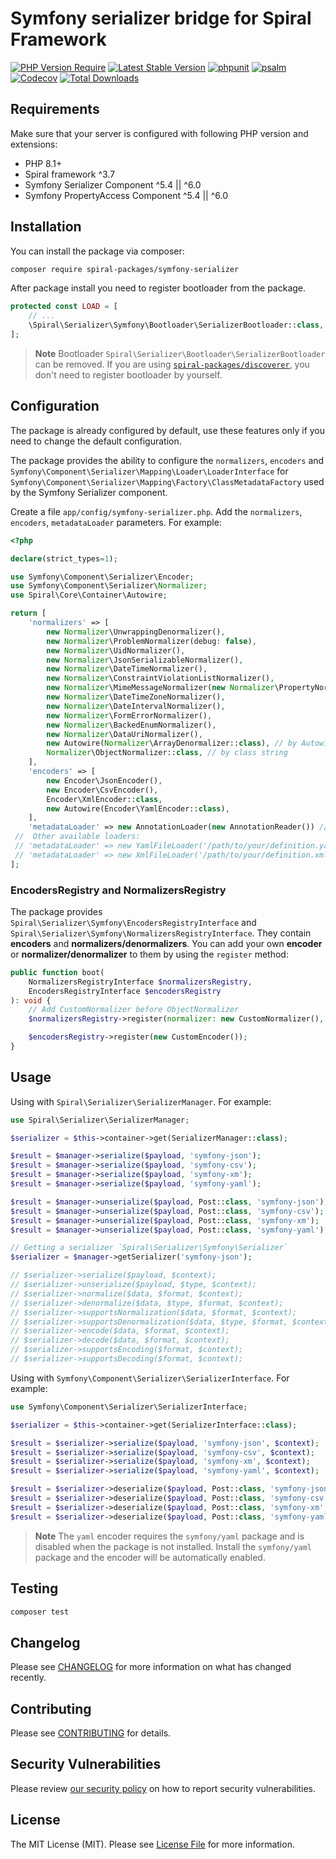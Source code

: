 # Symfony serializer bridge for Spiral Framework

[![PHP Version Require](https://poser.pugx.org/spiral-packages/symfony-serializer/require/php)](https://packagist.org/packages/spiral-packages/symfony-serializer)
[![Latest Stable Version](https://poser.pugx.org/spiral-packages/symfony-serializer/v/stable)](https://packagist.org/packages/spiral-packages/symfony-serializer)
[![phpunit](https://github.com/spiral-packages/symfony-serializer/actions/workflows/phpunit.yml/badge.svg)](https://github.com/spiral-packages/symfony-serializer/actions)
[![psalm](https://github.com/spiral-packages/symfony-serializer/actions/workflows/psalm.yml/badge.svg)](https://github.com/spiral-packages/symfony-serializer/actions)
[![Codecov](https://codecov.io/gh/spiral-packages/symfony-serializer/branch/master/graph/badge.svg)](https://codecov.io/gh/spiral-packages/symfony-serializer)
[![Total Downloads](https://poser.pugx.org/spiral-packages/symfony-serializer/downloads)](https://packagist.org/packages/spiral-packages/symfony-serializer)

## Requirements

Make sure that your server is configured with following PHP version and extensions:

- PHP 8.1+
- Spiral framework ^3.7
- Symfony Serializer Component ^5.4 || ^6.0
- Symfony PropertyAccess Component ^5.4 || ^6.0

## Installation

You can install the package via composer:

```bash
composer require spiral-packages/symfony-serializer
```

After package install you need to register bootloader from the package.

```php
protected const LOAD = [
    // ...
    \Spiral\Serializer\Symfony\Bootloader\SerializerBootloader::class,
];
```

> **Note**
> Bootloader `Spiral\Serializer\Bootloader\SerializerBootloader` can be removed.
> If you are using [`spiral-packages/discoverer`](https://github.com/spiral-packages/discoverer),
> you don't need to register bootloader by yourself.

## Configuration

The package is already configured by default, use these features only if you need to change the default configuration.

The package provides the ability to configure the `normalizers`, `encoders` and `Symfony\Component\Serializer\Mapping\Loader\LoaderInterface`
for `Symfony\Component\Serializer\Mapping\Factory\ClassMetadataFactory` used by the Symfony Serializer component.

Create a file `app/config/symfony-serializer.php`.
Add the `normalizers`, `encoders`, `metadataLoader` parameters. For example:

```php
<?php

declare(strict_types=1);

use Symfony\Component\Serializer\Encoder;
use Symfony\Component\Serializer\Normalizer;
use Spiral\Core\Container\Autowire;

return [
    'normalizers' => [
        new Normalizer\UnwrappingDenormalizer(),
        new Normalizer\ProblemNormalizer(debug: false),
        new Normalizer\UidNormalizer(),
        new Normalizer\JsonSerializableNormalizer(),
        new Normalizer\DateTimeNormalizer(),
        new Normalizer\ConstraintViolationListNormalizer(),
        new Normalizer\MimeMessageNormalizer(new Normalizer\PropertyNormalizer()),
        new Normalizer\DateTimeZoneNormalizer(),
        new Normalizer\DateIntervalNormalizer(),
        new Normalizer\FormErrorNormalizer(),
        new Normalizer\BackedEnumNormalizer(),
        new Normalizer\DataUriNormalizer(),
        new Autowire(Normalizer\ArrayDenormalizer::class), // by Autowire
        Normalizer\ObjectNormalizer::class, // by class string
    ],
    'encoders' => [
        new Encoder\JsonEncoder(),
        new Encoder\CsvEncoder(),
        Encoder\XmlEncoder::class,
        new Autowire(Encoder\YamlEncoder::class),
    ],
    'metadataLoader' => new AnnotationLoader(new AnnotationReader()) // by default
 //  Other available loaders:
 // 'metadataLoader' => new YamlFileLoader('/path/to/your/definition.yaml')
 // 'metadataLoader' => new XmlFileLoader('/path/to/your/definition.xml')
];
```

### EncodersRegistry and NormalizersRegistry

The package provides `Spiral\Serializer\Symfony\EncodersRegistryInterface` and
`Spiral\Serializer\Symfony\NormalizersRegistryInterface`. They contain **encoders** and **normalizers/denormalizers**.
You can add your own **encoder** or **normalizer/denormalizer** to them by using the `register` method:

```php
public function boot(
    NormalizersRegistryInterface $normalizersRegistry,
    EncodersRegistryInterface $encodersRegistry
): void {
    // Add CustomNormalizer before ObjectNormalizer
    $normalizersRegistry->register(normalizer: new CustomNormalizer(), priority: 699);

    $encodersRegistry->register(new CustomEncoder());
}
```

## Usage

Using with `Spiral\Serializer\SerializerManager`. For example:
```php
use Spiral\Serializer\SerializerManager;

$serializer = $this->container->get(SerializerManager::class);

$result = $manager->serialize($payload, 'symfony-json');
$result = $manager->serialize($payload, 'symfony-csv');
$result = $manager->serialize($payload, 'symfony-xm');
$result = $manager->serialize($payload, 'symfony-yaml');

$result = $manager->unserialize($payload, Post::class, 'symfony-json');
$result = $manager->unserialize($payload, Post::class, 'symfony-csv');
$result = $manager->unserialize($payload, Post::class, 'symfony-xm');
$result = $manager->unserialize($payload, Post::class, 'symfony-yaml');

// Getting a serializer `Spiral\Serializer\Symfony\Serializer`
$serializer = $manager->getSerializer('symfony-json');

// $serializer->serialize($payload, $context);
// $serializer->unserialize($payload, $type, $context);
// $serializer->normalize($data, $format, $context);
// $serializer->denormalize($data, $type, $format, $context);
// $serializer->supportsNormalization($data, $format, $context);
// $serializer->supportsDenormalization($data, $type, $format, $context);
// $serializer->encode($data, $format, $context);
// $serializer->decode($data, $format, $context);
// $serializer->supportsEncoding($format, $context);
// $serializer->supportsDecoding($format, $context);
```
Using with `Symfony\Component\Serializer\SerializerInterface`. For example:
```php
use Symfony\Component\Serializer\SerializerInterface;

$serializer = $this->container->get(SerializerInterface::class);

$result = $serializer->serialize($payload, 'symfony-json', $context);
$result = $serializer->serialize($payload, 'symfony-csv', $context);
$result = $serializer->serialize($payload, 'symfony-xm', $context);
$result = $serializer->serialize($payload, 'symfony-yaml', $context);

$result = $serializer->deserialize($payload, Post::class, 'symfony-json', $context);
$result = $serializer->deserialize($payload, Post::class, 'symfony-csv', $context);
$result = $serializer->deserialize($payload, Post::class, 'symfony-xm', $context);
$result = $serializer->deserialize($payload, Post::class, 'symfony-yaml', $context);
```

> **Note**
> The `yaml` encoder requires the `symfony/yaml` package and is disabled when the package is not installed.
> Install the `symfony/yaml` package and the encoder will be automatically enabled.

## Testing

```bash
composer test
```

## Changelog

Please see [CHANGELOG](CHANGELOG.md) for more information on what has changed recently.

## Contributing

Please see [CONTRIBUTING](.github/CONTRIBUTING.md) for details.

## Security Vulnerabilities

Please review [our security policy](../../security/policy) on how to report security vulnerabilities.

## License

The MIT License (MIT). Please see [License File](LICENSE) for more information.
